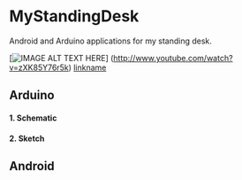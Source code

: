 # MyStandingDesk

Android and Arduino applications for my standing desk.

[![IMAGE ALT TEXT HERE](http://img.youtube.com/vi/zXK85Y76r5k/0.jpg)]
(http://www.youtube.com/watch?v=zXK85Y76r5k)
[linkname](https://youtu.be/zXK85Y76r5k)

## Arduino

#### 1. Schematic

#### 2. Sketch

## Android




